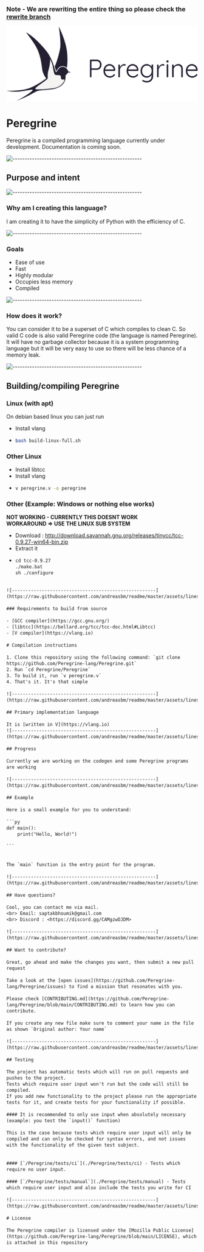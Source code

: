 ### Note - We are rewriting the entire thing so please check the [rewrite branch](https://github.com/peregrine-lang/Peregrine/tree/rewrite)

<img id="banner" src="./graphics/banner.png" style="width: 800px; align: center;"/>

# Peregrine

Peregrine is a compiled programming language currently under development. Documentation is coming soon.

![-----------------------------------------------------](https://raw.githubusercontent.com/andreasbm/readme/master/assets/lines/rainbow.png)

## Purpose and intent

![-----------------------------------------------------](https://raw.githubusercontent.com/andreasbm/readme/master/assets/lines/rainbow.png)

### Why am I creating this language?

I am creating it to have the simplicity of Python with the efficiency of C.

![-----------------------------------------------------](https://raw.githubusercontent.com/andreasbm/readme/master/assets/lines/rainbow.png)

### Goals

- Ease of use
- Fast
- Highly modular
- Occupies less memory
- Compiled

![-----------------------------------------------------](https://raw.githubusercontent.com/andreasbm/readme/master/assets/lines/rainbow.png)

### How does it work?

You can consider it to be a superset of C which compiles to clean C. So valid C code is also valid Peregrine code (the language is named Peregrine). It will have no garbage collector because it is a system programming language but it will be very easy to use so there will be less chance of a memory leak.

![-----------------------------------------------------](https://raw.githubusercontent.com/andreasbm/readme/master/assets/lines/rainbow.png)

## Building/compiling Peregrine

### Linux (with apt)

On debian based linux you can just run

- Install vlang

- ```bash
  bash build-linux-full.sh
  ```

### Other Linux

- Install libtcc
- Install vlang
- ```bash
  v peregrine.v -o peregrine
  ```

### Other (Example: Windows or nothing else works)

**NOT WORKING - CURRENTLY THIS DOESNT WORK**  
**WORKAROUND => USE THE LINUX SUB SYSTEM**

- Download : http://download.savannah.gnu.org/releases/tinycc/tcc-0.9.27-win64-bin.zip
- Extract it
- ```
  cd tcc-0.9.27
  ./make.bat
  sh ./configure

  ```

````

![-----------------------------------------------------](https://raw.githubusercontent.com/andreasbm/readme/master/assets/lines/rainbow.png)

### Requirements to build from source

- [GCC compiler](https://gcc.gnu.org/)
- [libtcc](https://bellard.org/tcc/tcc-doc.html#Libtcc)
- [V compiler](https://vlang.io)

# Compilation instructions

1. Clone this repository using the following command: `git clone https://github.com/Peregrine-lang/Peregrine.git`
2. Run `cd Peregrine/Peregrine`
3. To build it, run `v peregrine.v`
4. That's it. It's that simple

![-----------------------------------------------------](https://raw.githubusercontent.com/andreasbm/readme/master/assets/lines/rainbow.png)

## Primary implementation language

It is [written in V](https://vlang.io)
![-----------------------------------------------------](https://raw.githubusercontent.com/andreasbm/readme/master/assets/lines/rainbow.png)

## Progress

Currently we are working on the codegen and some Peregrine programs are working

![-----------------------------------------------------](https://raw.githubusercontent.com/andreasbm/readme/master/assets/lines/rainbow.png)

## Example

Here is a small example for you to understand:

```py
def main():
    print("Hello, World!")

```


The `main` function is the entry point for the program.

![-----------------------------------------------------](https://raw.githubusercontent.com/andreasbm/readme/master/assets/lines/rainbow.png)

## Have questions?

Cool, you can contact me via mail.
<br> Email: saptakbhoumik@gmail.com
<br> Discord : <https://discord.gg/CAMgzwDJDM>

![-----------------------------------------------------](https://raw.githubusercontent.com/andreasbm/readme/master/assets/lines/rainbow.png)

## Want to contribute?

Great, go ahead and make the changes you want, then submit a new pull request

Take a look at the [open issues](https://github.com/Peregrine-lang/Peregrine/issues) to find a mission that resonates with you.

Please check [CONTRIBUTING.md](https://github.com/Peregrine-lang/Peregrine/blob/main/CONTRIBUTING.md) to learn how you can contribute.

If you create any new file make sure to comment your name in the file as shown `Original author: Your name`

![-----------------------------------------------------](https://raw.githubusercontent.com/andreasbm/readme/master/assets/lines/rainbow.png)

## Testing

The project has automatic tests which will run on pull requests and pushes to the project.  
Tests which require user input won't run but the code will still be compiled.  
If you add new functionality to the project please run the appropriate tests for it, and create tests for your functionality if possible.

#### It is recommended to only use input when absolutely necessary (example: you test the `input()` function)

This is the case because tests which require user input will only be compiled and can only be checked for syntax errors, and not issues with the functionality of the given test subject.


#### [`/Peregrine/tests/ci`](./Peregrine/tests/ci) - Tests which require no user input.

#### [`/Peregrine/tests/manual`](./Peregrine/tests/manual) - Tests which require user input and also include the tests you write for CI

![-----------------------------------------------------](https://raw.githubusercontent.com/andreasbm/readme/master/assets/lines/rainbow.png)

# License

The Peregrine compiler is licensed under the [Mozilla Public License](https://github.com/Peregrine-lang/Peregrine/blob/main/LICENSE), which is attached in this repository
